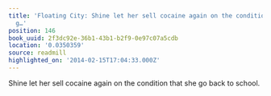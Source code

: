 ```yaml
---
title: 'Floating City: Shine let her sell cocaine again on the condition that she
  g…'
position: 146
book_uuid: 2f3dc92e-36b1-43b1-b2f9-0e97c07a5cdb
location: '0.0350359'
source: readmill
highlighted_on: '2014-02-15T17:04:33.000Z'
---
```


Shine let her sell cocaine again on the condition that she go back to school.